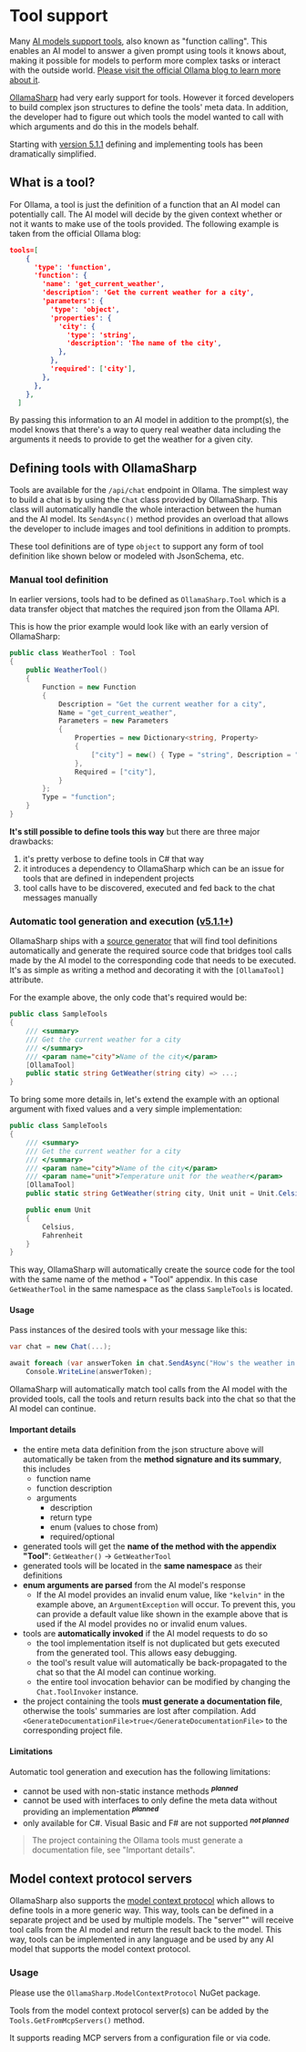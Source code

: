 # Tool support

Many [AI models support tools](https://ollama.com/search?c=tools), also known as "function calling". This enables an AI model to answer a given prompt using tools it knows about, making it possible for models to perform more complex tasks or interact with the outside world. [Please visit the official Ollama blog to learn more about it](https://ollama.com/blog/tool-support).

[OllamaSharp](https://github.com/awaescher/OllamaSharp) had very early support for tools. However it forced developers to build complex json structures to define the tools' meta data. In addition, the developer had to figure out which tools the model wanted to call with which arguments and do this in the models behalf.

Starting with [version 5.1.1](https://github.com/awaescher/OllamaSharp/releases/tag/5.1.1) defining and implementing tools has been dramatically simplified.

## What is a tool?

For Ollama, a tool is just the definition of a function that an AI model can potentially call. The AI model will decide by the given context whether or not it wants to make use of the tools provided. The following example is taken from the official Ollama blog:

``` json
tools=[
    {
      'type': 'function',
      'function': {
        'name': 'get_current_weather',
        'description': 'Get the current weather for a city',
        'parameters': {
          'type': 'object',
          'properties': {
            'city': {
              'type': 'string',
              'description': 'The name of the city',
            },
          },
          'required': ['city'],
        },
      },
    },
  ]
```

By passing this information to an AI model in addition to the prompt(s), the model knows that there's a way to query real weather data including the arguments it needs to provide to get the weather for a given city.

## Defining tools with OllamaSharp

Tools are available for the `/api/chat` endpoint in Ollama. The simplest way to build a chat is by using the `Chat` class provided by OllamaSharp. This class will automatically handle the whole interaction between the human and the AI model. Its `SendAsync()` method provides an overload that allows the developer to include images and tool definitions in addition to prompts.

These tool definitions are of type `object` to support any form of tool definition like shown below or modeled with JsonSchema, etc.

### Manual tool definition

In earlier versions, tools had to be defined as `OllamaSharp.Tool` which is a data transfer object that matches the required json from the Ollama API.

This is how the prior example would look like with an early version of OllamaSharp:

``` csharp
public class WeatherTool : Tool
{
    public WeatherTool()
    {
        Function = new Function
        {
            Description = "Get the current weather for a city",
            Name = "get_current_weather",
            Parameters = new Parameters
            {
                Properties = new Dictionary<string, Property>
                {
                    ["city"] = new() { Type = "string", Description = "Name of the city" }
                },
                Required = ["city"],
            }
        };
        Type = "function";
    }
}
```

**It's still possible to define tools this way** but there are three major drawbacks:
1. it's pretty verbose to define tools in C# that way
2. it introduces a dependency to OllamaSharp which can be an issue for tools that are defined in independent projects
3. tool calls have to be discovered, executed and fed back to the chat messages manually

### Automatic tool generation and execution ([v5.1.1+](https://github.com/awaescher/OllamaSharp/pull/171))

OllamaSharp ships with a [source generator](https://learn.microsoft.com/en-us/shows/on-dotnet/c-source-generators) that will find tool definitions automatically and generate the required source code that bridges tool calls made by the AI model to the corresponding code that needs to be executed. It's as simple as writing a method and decorating it with the `[OllamaTool]` attribute.

For the example above, the only code that's required would be:

``` csharp
public class SampleTools
{
	/// <summary>
	/// Get the current weather for a city
	/// </summary>
	/// <param name="city">Name of the city</param>
	[OllamaTool]
	public static string GetWeather(string city) => ...;
}
```

To bring some more details in, let's extend the example with an optional argument with fixed values and a very simple implementation:

``` csharp
public class SampleTools
{
	/// <summary>
	/// Get the current weather for a city
	/// </summary>
	/// <param name="city">Name of the city</param>
	/// <param name="unit">Temperature unit for the weather</param>
	[OllamaTool]
	public static string GetWeather(string city, Unit unit = Unit.Celsius) => $"It's cold at only 6° {unit} in {location}.";

    public enum Unit
    {
        Celsius,
        Fahrenheit
    }
}
```

This way, OllamaSharp will automatically create the source code for the tool with the same name of the method + "Tool" appendix. In this case `GetWeatherTool` in the same namespace as the class `SampleTools` is located.

#### Usage

Pass instances of the desired tools with your message like this:

``` csharp
var chat = new Chat(...);

await foreach (var answerToken in chat.SendAsync("How's the weather in Stuttgart?", [new GetWeatherTool()]))
    Console.WriteLine(answerToken);
```

OllamaSharp will automatically match tool calls from the AI model with the provided tools, call the tools and return results back into the chat so that the AI model can continue.

#### Important details

 - the entire meta data definition from the json structure above will automatically be taken from the **method signature and its summary**, this includes
   - function name
   - function description
   - arguments
     - description
     - return type
     - enum (values to chose from)
     - required/optional
 - generated tools will get the **name of the method with the appendix "Tool"**: `GetWeather()` → `GetWeatherTool`
 - generated tools will be located in the **same namespace** as their definitions
 - **enum arguments are parsed** from the AI model's response
   - If the AI model provides an invalid enum value, like `"kelvin"` in the example above, an `ArgumentException` will occur. To prevent this, you can provide a default value like shown in the example above that is used if the AI model provides no or invalid enum values.
  - tools are **automatically invoked** if the AI model requests to do so
    - the tool implementation itself is not duplicated but gets executed from the generated tool. This allows easy debugging.
    - the tool's result value will automatically be back-propagated to the chat so that the AI model can continue working.
    - the entire tool invocation behavior can be modified by changing the `Chat.ToolInvoker` instance.
 - the project containing the tools **must generate a documentation file**, otherwise the tools' summaries are lost after compilation. Add `<GenerateDocumentationFile>true</GenerateDocumentationFile>` to the corresponding project file.

 #### Limitations

 Automatic tool generation and execution has the following limitations:

  - cannot be used with non-static instance methods <sup>**_planned_**</sup>
  - cannot be used with interfaces to only define the meta data without providing an implementation <sup>**_planned_**</sup>
  - only available for C#. Visual Basic and F# are not supported <sup>**_not planned_**</sup>

 > The project containing the Ollama tools must generate a documentation file, see "Important details".
 
## Model context protocol servers

OllamaSharp also supports the [model context protocol](https://modelcontextprotocol.io/introduction) which allows to define tools in a more generic way.
This way, tools can be defined in a separate project and be used by multiple models.
The "server"" will receive tool calls from the AI model and return the result back to the model. 
This way, tools can be implemented in any language and be used by any AI model that supports the model context protocol.

### Usage

Please use the `OllamaSharp.ModelContextProtocol` NuGet package.

Tools from the model context protocol server(s) can be added by the `Tools.GetFromMcpServers()` method.

It supports reading MCP servers from a configuration file or via code.